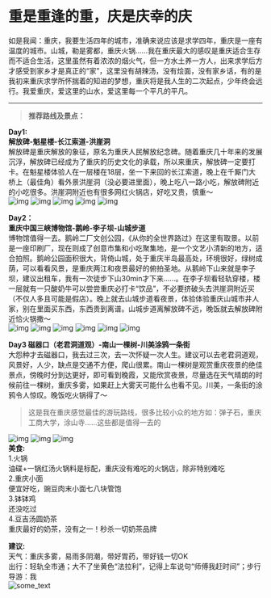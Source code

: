 # 重是重逢的重，庆是庆幸的庆
如是我闻：重庆，我要生活四年的城市，准确来说应该是求学四年，重庆是一座有温度的城市。山城，勒是雾都，重庆火锅……我在重庆最大的感叹是重庆适合生存而不适合生活，这里虽然有着浓浓的烟火气，但一方水土养一方人，出来求学后方才感受到家乡才是真正的“家”，这里没有胡辣汤，没有烩面，没有家乡话，有的是我初来重庆求学所怀揣着的知进的梦想，重庆将是我人生的二次起点，少年终会远行。我爱重庆，爱这里的山水，爱这里每一个平凡的平凡。  
***
> <b>推荐路线及景点：</b>  

<b>Day1:  
解放碑-魁星楼-长江索道-洪崖洞</b>  
解放碑是重庆解放的象征，原名为重庆人民解放纪念碑。随着重庆几十年来的发展沉浮，解放碑已经成为了重庆的历史文化的承载，所以来重庆，解放碑一定要打卡。在魁星楼体验人在一层楼在18层，坐一下来回的长江索道，晚上在千厮门大桥上（最佳角）看外景洪崖洞（没必要进里面），晚上吃八一路小吃，解放碑附近的小吃很多。洪崖洞附近也有很多网红火锅店，好吃又贵，慎重～  
![img](https://github.com/Wcowin/mymkdocs/blob/main/docs/img/CQ/WechatIMG178.jpeg "解放碑")
![img](/docs/img/CQ/WechatIMG179.jpeg "魁星楼")
![img](/docs/img/CQ/WechatIMG180.jpeg "瓜西西")
![img](/docs/img/CQ/WechatIMG181.jpeg "火锅")
![img](/docs/img/CQ/WechatIMG182.jpeg "洪崖洞") 

<b>Day2：  
重庆中国三峡博物馆-鹅岭-李子坝-山城步道</b>  
博物馆值得一去。鹅岭二厂文创公园，《从你的全世界路过》在这里有取景。以前是一座印刷厂，现在则成了创意市集和小吃聚集地，是一个文艺小清新的地方，适合拍照。鹅岭公园面积很大，背倚山城，处于重庆半岛最高处，环境很好，绿树成荫，可以看看风景，是重庆两江和夜景最好的俯拍圣地。从鹅岭下山来就是李子坝，建议出租车，我有一次徒步下山30min才下来……。在李子坝看轻轨穿楼，楼一层就有一只酸奶牛可以尝尝重庆必打卡“饮品”，不必要挤破头去洪崖洞附近买（不仅人多且可能是假店）。晚上就去山城步道看夜景，体验体验重庆山城市井人家，别在里面买东西，东西贵到离谱。山城步道离解放碑不远，晚饭就去解放碑附近恰火锅撒～  
![img](/docs/img/CQ/WechatIMG183.jpeg "李子坝")
![img](/docs/img/CQ/WechatIMG184.jpeg "screen")
![img](/docs/img/CQ/WechatIMG185.jpeg "screen")
![img](/docs/img/CQ/WechatIMG186.jpeg "screen")
![img](/docs/img/CQ/WechatIMG189.jpeg "screen")
![img](/docs/img/CQ "screen")

<b>Day3
磁器口（老君洞道观）-南山一棵树-川美涂鸦一条街</b>  
大怨种才去磁器口，我去过三次，去一次怀疑一次人生。建议可以去老君洞道观，风景好，人少，缺点是交通不方便，爬山很累。南山一棵树是观赏重庆夜景的绝佳景点，傍晚时分到达更好，即可看到晚霞，又能欣赏夜景，尽量选在天气晴朗的时候前往一棵树，重庆多雾，如果赶上大雾天可能什么也看不见。川美，一条街的涂鸦令人惊叹。晚饭吃火锅得了～  

> 这是我在重庆感觉最佳的游玩路线，很多比较小众的地方如：弹子石，重庆工商大学，涂山寺……这些都是值得一去的

![img](/docs/img/CQ/WechatIMG187.jpeg "screen")
![img](/docs/img/CQ/WechatIMG188.jpeg "screen")
![img](/docs/img/CQ/WechatIMG190.jpeg "screen")  
<b>美食:</b>  
1.火锅  
油碟+一锅红汤火锅料是标配，重庆没有难吃的火锅店，除非特别难吃  
2.重庆小面  
便宜好吃，豌豆肉末小面七八块管饱  
3.钵钵鸡  
还没吃过  
4.豆吉汤圆奶茶  
重庆最好的奶茶，没有之一！秒杀一切奶茶品牌  

<b>建议:</b>  
天气：重庆多雾，易雨多阴潮，带好胃药，带好钱一切OK  
出行：轻轨全市通；大不了坐黄色“法拉利”，记得上车说句“师傅我赶时间”；步行  
导游：我  
<img src="https://github.com/Wcowin/mymkdocs/blob/main/docs/img/CQ/WechatIMG178.jpeg" alt="some_text">